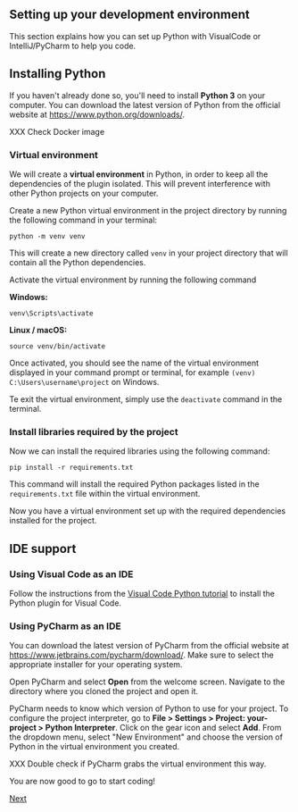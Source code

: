 ## Setting up your development environment

This section explains how you can set up Python with VisualCode or IntelliJ/PyCharm to help you code. 

## Installing Python

If you haven't already done so, you'll need to install **Python 3** on your computer. You can download the latest version of Python from the official website at https://www.python.org/downloads/.

XXX Check Docker image


### Virtual environment

We will create a **virtual environment** in Python, in order to keep all the dependencies of the plugin isolated. This will prevent interference with other Python projects on your computer.

Create a new Python virtual environment in the project directory by running the following command in your terminal:

    python -m venv venv

This will create a new directory called `venv` in your project directory that will contain all the Python dependencies.

Activate the virtual environment by running the following command

**Windows:**

    venv\Scripts\activate

**Linux / macOS:**

    source venv/bin/activate

Once activated, you should see the name of the virtual environment displayed in your command prompt or terminal, for example `(venv) C:\Users\username\project` on Windows.

Te exit the virtual environment, simply use the `deactivate` command in the terminal.

### Install libraries required by the project

Now we can install the required libraries using the following command:

    pip install -r requirements.txt 

This command will install the required Python packages listed in the `requirements.txt` file within the virtual environment.

Now you have a virtual environment set up with the required dependencies installed for the project.

## IDE support

### Using Visual Code as an IDE

Follow the instructions from the [Visual Code Python tutorial](https://code.visualstudio.com/docs/python/python-tutorial) to install the Python plugin for Visual Code. 

### Using PyCharm as an IDE

You can download the latest version of PyCharm from the official website at https://www.jetbrains.com/pycharm/download/. Make sure to select the appropriate installer for your operating system.

Open PyCharm and select **Open** from the welcome screen. Navigate to the directory where you cloned the project and open it.

PyCharm needs to know which version of Python to use for your project. To configure the project interpreter, go to **File > Settings > Project: your-project > Python Interpreter**. Click on the gear icon and select **Add**. From the dropdown menu, select "New Environment" and choose the version of Python in the virtual environment you created.

XXX Double check if PyCharm grabs the virtual environment this way.

You are now good to go to start coding!


[Next](../part-2/lab-4-define-a-new-task.md)



